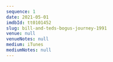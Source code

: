 ```yaml
---
sequence: 1
date: 2021-05-01
imdbId: tt0101452
slug: bill-and-teds-bogus-journey-1991
venue: null
venueNotes: null
medium: iTunes
mediumNotes: null
---
```


